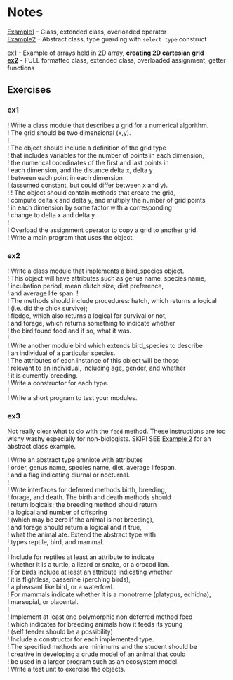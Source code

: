 # Notes

[Example1](./Example1/) - Class, extended class, overloaded operator  
[Example2](./Example2/) - Abstract class, type guarding with `select type` construct

[ex1](./Exercise1/ex1.f90) - Example of arrays held in 2D array, **creating 2D cartesian grid**  
**[ex2](./Exercise2/ex2.f90)** - FULL formatted class, extended class, overloaded assignment, getter functions

## Exercises

### ex1

! Write a class module that describes a grid for a numerical algorithm.  
! The grid should be two dimensional (x,y).  
!  
! The object should include a definition of the grid type  
! that includes variables for the number of points in each dimension,  
! the numerical coordinates of the first and last points in  
! each dimension, and the distance delta x, delta y  
! between each point in each dimension  
! (assumed constant, but could differ between x and y).  
!
! The object should contain methods that create the grid,  
! compute delta x and delta y, and multiply the number of grid points  
! in each dimension by some factor with a corresponding  
! change to delta x and delta y.  
!  
! Overload the assignment operator to copy a grid to another grid.  
! Write a main program that uses the object.  

### ex2

! Write a class module that implements a bird_species object.  
! This object will have attributes such as genus name, species name,  
! incubation period, mean clutch size, diet preference,  
! and average life span.
!  
! The methods should include procedures: hatch, which returns a logical  
! (i.e. did the chick survive);  
! fledge, which also returns a logical for survival or not,  
! and forage, which returns something to indicate whether  
! the bird found food and if so, what it was.  
!  
! Write another module bird which extends bird_species to describe  
! an individual of a particular species.  
! The attributes of each instance of this object will be those  
! relevant to an individual, including age, gender, and whether  
! it is currently breeding.  
! Write a constructor for each type.  
!  
! Write a short program to test your modules.  

### ex3

Not really clear what to do with the `feed` method. These instructions are too wishy washy especially for non-biologists. SKIP! SEE [Example 2](./Example2/ice_cream_test.f90) for an abstract class example.

! Write an abstract type amniote with attributes  
! order, genus name, species name, diet, average lifespan,  
! and a flag indicating diurnal or nocturnal.  
!  
! Write interfaces for deferred methods birth, breeding,  
! forage, and death. The birth and death methods should  
! return logicals; the breeding method should return  
! a logical and number of offspring  
! (which may be zero if the animal is not breeding),  
! and forage should return a logical and if true,  
! what the animal ate. Extend the abstract type with  
! types reptile, bird, and mammal.  
!  
! Include for reptiles at least an attribute to indicate  
! whether it is a turtle, a lizard or snake, or a crocodilian.  
! For birds include at least an attribute indicating whether  
! it is flightless, passerine (perching birds),  
! a pheasant like bird, or a waterfowl.  
! For mammals indicate whether it is a monotreme (platypus, echidna),  
! marsupial, or placental.  
!  
! Implement at least one polymorphic non deferred method feed  
! which indicates for breeding animals how it feeds its young  
! (self feeder should be a possibility)  
! Include a constructor for each implemented type.  
! The specified methods are minimums and the student should be  
! creative in developing a crude model of an animal that could  
! be used in a larger program such as an ecosystem model.  
! Write a test unit to exercise the objects.
